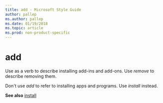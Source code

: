 ```yaml
---
title: add - Microsoft Style Guide
author: pallep
ms.author: pallep
ms.date: 01/19/2018
ms.topic: article
ms.prod: non-product-specific
---
```


# add

Use as a verb to describe installing add-ins and add-ons. Use *remove* to describe removing them. 

Don't use *add* to refer to installing apps and programs. Use *install* instead.

**See also** [install](~/a-z-word-list-term-collections/i/install.md)
